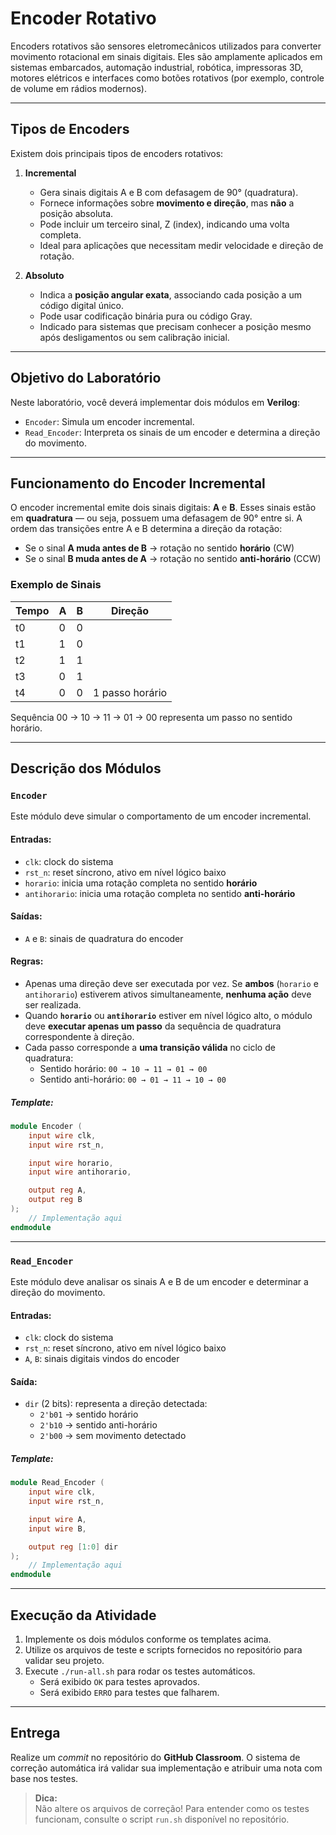# Encoder Rotativo

Encoders rotativos são sensores eletromecânicos utilizados para converter movimento rotacional em sinais digitais. Eles são amplamente aplicados em sistemas embarcados, automação industrial, robótica, impressoras 3D, motores elétricos e interfaces como botões rotativos (por exemplo, controle de volume em rádios modernos).

---

## Tipos de Encoders

Existem dois principais tipos de encoders rotativos:

1. **Incremental**  
   - Gera sinais digitais A e B com defasagem de 90° (quadratura).  
   - Fornece informações sobre **movimento e direção**, mas **não** a posição absoluta.  
   - Pode incluir um terceiro sinal, Z (index), indicando uma volta completa.  
   - Ideal para aplicações que necessitam medir velocidade e direção de rotação.

2. **Absoluto**  
   - Indica a **posição angular exata**, associando cada posição a um código digital único.  
   - Pode usar codificação binária pura ou código Gray.  
   - Indicado para sistemas que precisam conhecer a posição mesmo após desligamentos ou sem calibração inicial.

---

## Objetivo do Laboratório

Neste laboratório, você deverá implementar dois módulos em **Verilog**:

- `Encoder`: Simula um encoder incremental.
- `Read_Encoder`: Interpreta os sinais de um encoder e determina a direção do movimento.

---

## Funcionamento do Encoder Incremental

O encoder incremental emite dois sinais digitais: **A** e **B**. Esses sinais estão em **quadratura** — ou seja, possuem uma defasagem de 90° entre si. A ordem das transições entre A e B determina a direção da rotação:

- Se o sinal **A muda antes de B** → rotação no sentido **horário** (CW)
- Se o sinal **B muda antes de A** → rotação no sentido **anti-horário** (CCW)

### Exemplo de Sinais

| Tempo | A | B | Direção         |
|-------|---|---|------------------|
| t0    | 0 | 0 |                  |
| t1    | 1 | 0 |                  |
| t2    | 1 | 1 |                  |
| t3    | 0 | 1 |                  |
| t4    | 0 | 0 | 1 passo horário  |

Sequência 00 → 10 → 11 → 01 → 00 representa um passo no sentido horário.

---

## Descrição dos Módulos

### `Encoder`

Este módulo deve simular o comportamento de um encoder incremental.

#### Entradas:
- `clk`: clock do sistema
- `rst_n`: reset síncrono, ativo em nível lógico baixo
- `horario`: inicia uma rotação completa no sentido **horário**
- `antihorario`: inicia uma rotação completa no sentido **anti-horário**

#### Saídas:
- `A` e `B`: sinais de quadratura do encoder

#### Regras:

- Apenas uma direção deve ser executada por vez. Se **ambos** (`horario` e `antihorario`) estiverem ativos simultaneamente, **nenhuma ação** deve ser realizada.
- Quando **`horario`** ou **`antihorario`** estiver em nível lógico alto, o módulo deve **executar apenas um passo** da sequência de quadratura correspondente à direção.
- Cada passo corresponde a **uma transição válida** no ciclo de quadratura:
  - Sentido horário: `00 → 10 → 11 → 01 → 00`
  - Sentido anti-horário: `00 → 01 → 11 → 10 → 00`

##### Template:

```verilog
module Encoder (
    input wire clk,
    input wire rst_n,

    input wire horario,
    input wire antihorario,

    output reg A,
    output reg B
);
    // Implementação aqui
endmodule
```

---

### `Read_Encoder`

Este módulo deve analisar os sinais A e B de um encoder e determinar a direção do movimento.

#### Entradas:
- `clk`: clock do sistema
- `rst_n`: reset síncrono, ativo em nível lógico baixo
- `A`, `B`: sinais digitais vindos do encoder

#### Saída:
- `dir` (2 bits): representa a direção detectada:
  - `2'b01` → sentido horário
  - `2'b10` → sentido anti-horário
  - `2'b00` → sem movimento detectado

##### Template:

```verilog
module Read_Encoder (
    input wire clk,
    input wire rst_n,

    input wire A,
    input wire B,

    output reg [1:0] dir
);
    // Implementação aqui
endmodule
```

---

## Execução da Atividade

1. Implemente os dois módulos conforme os templates acima.
2. Utilize os arquivos de teste e scripts fornecidos no repositório para validar seu projeto.
3. Execute `./run-all.sh` para rodar os testes automáticos.
   - Será exibido `OK` para testes aprovados.
   - Será exibido `ERRO` para testes que falharem.

---

## Entrega

Realize um *commit* no repositório do **GitHub Classroom**. O sistema de correção automática irá validar sua implementação e atribuir uma nota com base nos testes.

> **Dica:**  
Não altere os arquivos de correção! Para entender como os testes funcionam, consulte o script `run.sh` disponível no repositório.
